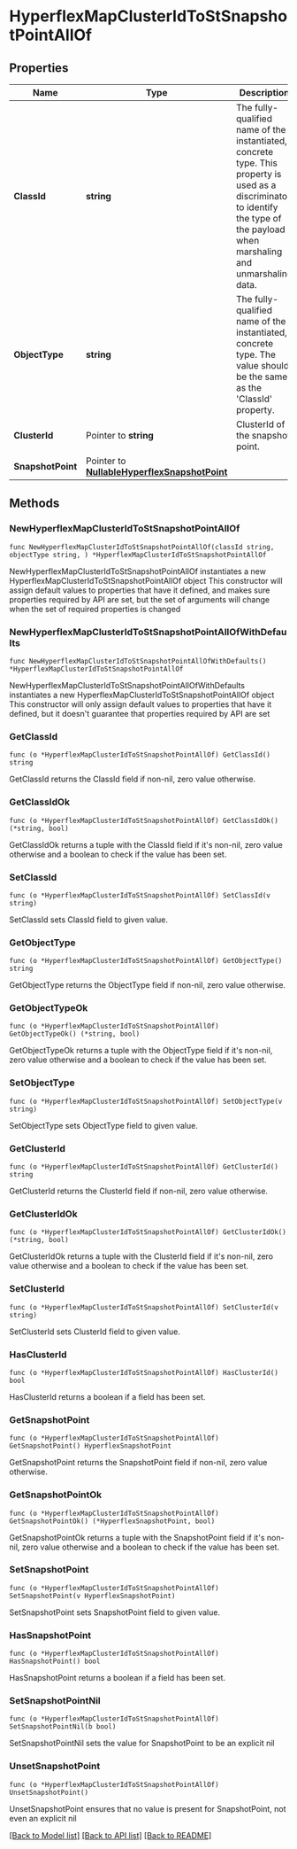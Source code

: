 # HyperflexMapClusterIdToStSnapshotPointAllOf

## Properties

Name | Type | Description | Notes
------------ | ------------- | ------------- | -------------
**ClassId** | **string** | The fully-qualified name of the instantiated, concrete type. This property is used as a discriminator to identify the type of the payload when marshaling and unmarshaling data. | [default to "hyperflex.MapClusterIdToStSnapshotPoint"]
**ObjectType** | **string** | The fully-qualified name of the instantiated, concrete type. The value should be the same as the &#39;ClassId&#39; property. | [default to "hyperflex.MapClusterIdToStSnapshotPoint"]
**ClusterId** | Pointer to **string** | ClusterId of the snapshot point. | [optional] [readonly] 
**SnapshotPoint** | Pointer to [**NullableHyperflexSnapshotPoint**](HyperflexSnapshotPoint.md) |  | [optional] 

## Methods

### NewHyperflexMapClusterIdToStSnapshotPointAllOf

`func NewHyperflexMapClusterIdToStSnapshotPointAllOf(classId string, objectType string, ) *HyperflexMapClusterIdToStSnapshotPointAllOf`

NewHyperflexMapClusterIdToStSnapshotPointAllOf instantiates a new HyperflexMapClusterIdToStSnapshotPointAllOf object
This constructor will assign default values to properties that have it defined,
and makes sure properties required by API are set, but the set of arguments
will change when the set of required properties is changed

### NewHyperflexMapClusterIdToStSnapshotPointAllOfWithDefaults

`func NewHyperflexMapClusterIdToStSnapshotPointAllOfWithDefaults() *HyperflexMapClusterIdToStSnapshotPointAllOf`

NewHyperflexMapClusterIdToStSnapshotPointAllOfWithDefaults instantiates a new HyperflexMapClusterIdToStSnapshotPointAllOf object
This constructor will only assign default values to properties that have it defined,
but it doesn't guarantee that properties required by API are set

### GetClassId

`func (o *HyperflexMapClusterIdToStSnapshotPointAllOf) GetClassId() string`

GetClassId returns the ClassId field if non-nil, zero value otherwise.

### GetClassIdOk

`func (o *HyperflexMapClusterIdToStSnapshotPointAllOf) GetClassIdOk() (*string, bool)`

GetClassIdOk returns a tuple with the ClassId field if it's non-nil, zero value otherwise
and a boolean to check if the value has been set.

### SetClassId

`func (o *HyperflexMapClusterIdToStSnapshotPointAllOf) SetClassId(v string)`

SetClassId sets ClassId field to given value.


### GetObjectType

`func (o *HyperflexMapClusterIdToStSnapshotPointAllOf) GetObjectType() string`

GetObjectType returns the ObjectType field if non-nil, zero value otherwise.

### GetObjectTypeOk

`func (o *HyperflexMapClusterIdToStSnapshotPointAllOf) GetObjectTypeOk() (*string, bool)`

GetObjectTypeOk returns a tuple with the ObjectType field if it's non-nil, zero value otherwise
and a boolean to check if the value has been set.

### SetObjectType

`func (o *HyperflexMapClusterIdToStSnapshotPointAllOf) SetObjectType(v string)`

SetObjectType sets ObjectType field to given value.


### GetClusterId

`func (o *HyperflexMapClusterIdToStSnapshotPointAllOf) GetClusterId() string`

GetClusterId returns the ClusterId field if non-nil, zero value otherwise.

### GetClusterIdOk

`func (o *HyperflexMapClusterIdToStSnapshotPointAllOf) GetClusterIdOk() (*string, bool)`

GetClusterIdOk returns a tuple with the ClusterId field if it's non-nil, zero value otherwise
and a boolean to check if the value has been set.

### SetClusterId

`func (o *HyperflexMapClusterIdToStSnapshotPointAllOf) SetClusterId(v string)`

SetClusterId sets ClusterId field to given value.

### HasClusterId

`func (o *HyperflexMapClusterIdToStSnapshotPointAllOf) HasClusterId() bool`

HasClusterId returns a boolean if a field has been set.

### GetSnapshotPoint

`func (o *HyperflexMapClusterIdToStSnapshotPointAllOf) GetSnapshotPoint() HyperflexSnapshotPoint`

GetSnapshotPoint returns the SnapshotPoint field if non-nil, zero value otherwise.

### GetSnapshotPointOk

`func (o *HyperflexMapClusterIdToStSnapshotPointAllOf) GetSnapshotPointOk() (*HyperflexSnapshotPoint, bool)`

GetSnapshotPointOk returns a tuple with the SnapshotPoint field if it's non-nil, zero value otherwise
and a boolean to check if the value has been set.

### SetSnapshotPoint

`func (o *HyperflexMapClusterIdToStSnapshotPointAllOf) SetSnapshotPoint(v HyperflexSnapshotPoint)`

SetSnapshotPoint sets SnapshotPoint field to given value.

### HasSnapshotPoint

`func (o *HyperflexMapClusterIdToStSnapshotPointAllOf) HasSnapshotPoint() bool`

HasSnapshotPoint returns a boolean if a field has been set.

### SetSnapshotPointNil

`func (o *HyperflexMapClusterIdToStSnapshotPointAllOf) SetSnapshotPointNil(b bool)`

 SetSnapshotPointNil sets the value for SnapshotPoint to be an explicit nil

### UnsetSnapshotPoint
`func (o *HyperflexMapClusterIdToStSnapshotPointAllOf) UnsetSnapshotPoint()`

UnsetSnapshotPoint ensures that no value is present for SnapshotPoint, not even an explicit nil

[[Back to Model list]](../README.md#documentation-for-models) [[Back to API list]](../README.md#documentation-for-api-endpoints) [[Back to README]](../README.md)


